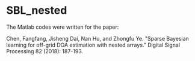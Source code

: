 # SBL_nested
The Matlab codes were written for the paper:

Chen, Fangfang, Jisheng Dai, Nan Hu, and Zhongfu Ye. "Sparse Bayesian learning for off-grid DOA estimation with nested arrays." Digital Signal Processing 82 (2018): 187-193.
